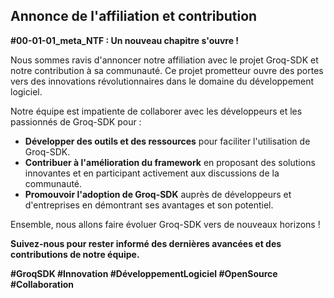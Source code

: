 ##  Annonce de l'affiliation et contribution 

**#00-01-01_meta_NTF : Un nouveau chapitre s'ouvre !**

Nous sommes ravis d'annoncer notre affiliation avec le projet Groq-SDK et notre contribution à sa communauté.  Ce projet prometteur ouvre des portes vers des innovations révolutionnaires dans le domaine du développement logiciel.

Notre équipe est impatiente de collaborer avec les développeurs et les passionnés de Groq-SDK pour :

* **Développer des outils et des ressources** pour faciliter l'utilisation de Groq-SDK.
* **Contribuer à l'amélioration du framework** en proposant des solutions innovantes et en participant activement aux discussions de la communauté.
* **Promouvoir l'adoption de Groq-SDK** auprès de développeurs et d'entreprises en démontrant ses avantages et son potentiel.

Ensemble, nous allons faire évoluer Groq-SDK vers de nouveaux horizons !

**Suivez-nous pour rester informé des dernières avancées et des contributions de notre équipe.**

**#GroqSDK #Innovation #DéveloppementLogiciel #OpenSource #Collaboration**



